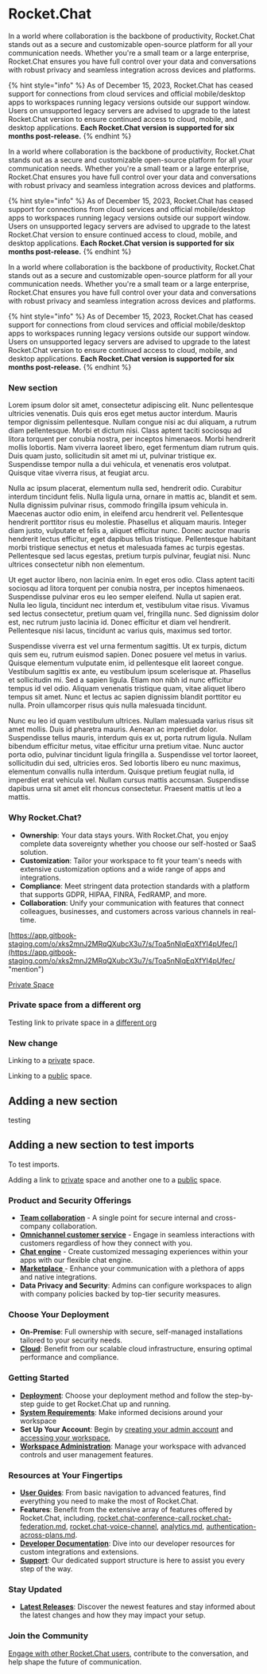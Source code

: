 # Rocket.Chat

In a world where collaboration is the backbone of productivity, Rocket.Chat stands out as a secure and customizable open-source platform for all your communication needs. Whether you're a small team or a large enterprise, Rocket.Chat ensures you have full control over your data and conversations with robust privacy and seamless integration across devices and platforms.

{% hint style="info" %}
As of December 15, 2023, Rocket.Chat has ceased support for connections from cloud services and official mobile/desktop apps to workspaces running legacy versions outside our support window. Users on unsupported legacy servers are advised to upgrade to the latest Rocket.Chat version to ensure continued access to cloud, mobile, and desktop applications. **Each Rocket.Chat version is supported for six months post-release.**
{% endhint %}

In a world where collaboration is the backbone of productivity, Rocket.Chat stands out as a secure and customizable open-source platform for all your communication needs. Whether you're a small team or a large enterprise, Rocket.Chat ensures you have full control over your data and conversations with robust privacy and seamless integration across devices and platforms.

{% hint style="info" %}
As of December 15, 2023, Rocket.Chat has ceased support for connections from cloud services and official mobile/desktop apps to workspaces running legacy versions outside our support window. Users on unsupported legacy servers are advised to upgrade to the latest Rocket.Chat version to ensure continued access to cloud, mobile, and desktop applications. **Each Rocket.Chat version is supported for six months post-release.**
{% endhint %}

In a world where collaboration is the backbone of productivity, Rocket.Chat stands out as a secure and customizable open-source platform for all your communication needs. Whether you're a small team or a large enterprise, Rocket.Chat ensures you have full control over your data and conversations with robust privacy and seamless integration across devices and platforms.

{% hint style="info" %}
As of December 15, 2023, Rocket.Chat has ceased support for connections from cloud services and official mobile/desktop apps to workspaces running legacy versions outside our support window. Users on unsupported legacy servers are advised to upgrade to the latest Rocket.Chat version to ensure continued access to cloud, mobile, and desktop applications. **Each Rocket.Chat version is supported for six months post-release.**
{% endhint %}

###

### New section

Lorem ipsum dolor sit amet, consectetur adipiscing elit. Nunc pellentesque ultricies venenatis. Duis quis eros eget metus auctor interdum. Mauris tempor dignissim pellentesque. Nullam congue nisi ac dui aliquam, a rutrum diam pellentesque. Morbi et dictum nisi. Class aptent taciti sociosqu ad litora torquent per conubia nostra, per inceptos himenaeos. Morbi hendrerit mollis lobortis. Nam viverra laoreet libero, eget fermentum diam rutrum quis. Duis quam justo, sollicitudin sit amet mi ut, pulvinar tristique ex. Suspendisse tempor nulla a dui vehicula, et venenatis eros volutpat. Quisque vitae viverra risus, at feugiat arcu.

Nulla ac ipsum placerat, elementum nulla sed, hendrerit odio. Curabitur interdum tincidunt felis. Nulla ligula urna, ornare in mattis ac, blandit et sem. Nulla dignissim pulvinar risus, commodo fringilla ipsum vehicula in. Maecenas auctor odio enim, in eleifend arcu hendrerit vel. Pellentesque hendrerit porttitor risus eu molestie. Phasellus et aliquam mauris. Integer diam justo, vulputate et felis a, aliquet efficitur nunc. Donec auctor mauris hendrerit lectus efficitur, eget dapibus tellus tristique. Pellentesque habitant morbi tristique senectus et netus et malesuada fames ac turpis egestas. Pellentesque sed lacus egestas, pretium turpis pulvinar, feugiat nisi. Nunc ultrices consectetur nibh non elementum.

Ut eget auctor libero, non lacinia enim. In eget eros odio. Class aptent taciti sociosqu ad litora torquent per conubia nostra, per inceptos himenaeos. Suspendisse pulvinar eros eu leo semper eleifend. Nulla ut sapien erat. Nulla leo ligula, tincidunt nec interdum et, vestibulum vitae risus. Vivamus sed lectus consectetur, pretium quam vel, fringilla nunc. Sed dignissim dolor est, nec rutrum justo lacinia id. Donec efficitur et diam vel hendrerit. Pellentesque nisi lacus, tincidunt ac varius quis, maximus sed tortor.

Suspendisse viverra est vel urna fermentum sagittis. Ut ex turpis, dictum quis sem eu, rutrum euismod sapien. Donec posuere vel metus in varius. Quisque elementum vulputate enim, id pellentesque elit laoreet congue. Vestibulum sagittis ex ante, eu vestibulum ipsum scelerisque at. Phasellus et sollicitudin mi. Sed a sapien ligula. Etiam non nibh id nunc efficitur tempus id vel odio. Aliquam venenatis tristique quam, vitae aliquet libero tempus sit amet. Nunc et lectus ac sapien dignissim blandit porttitor eu nulla. Proin ullamcorper risus quis nulla malesuada tincidunt.

Nunc eu leo id quam vestibulum ultrices. Nullam malesuada varius risus sit amet mollis. Duis id pharetra mauris. Aenean ac imperdiet dolor. Suspendisse tellus mauris, interdum quis ex ut, porta rutrum ligula. Nullam bibendum efficitur metus, vitae efficitur urna pretium vitae. Nunc auctor porta odio, pulvinar tincidunt ligula fringilla a. Suspendisse vel tortor laoreet, sollicitudin dui sed, ultricies eros. Sed lobortis libero eu nunc maximus, elementum convallis nulla interdum. Quisque pretium feugiat nulla, id imperdiet erat vehicula vel. Nullam cursus mattis accumsan. Suspendisse dapibus urna sit amet elit rhoncus consectetur. Praesent mattis ut leo a mattis.

### **Why Rocket.Chat?**

* **Ownership**: Your data stays yours. With Rocket.Chat, you enjoy complete data sovereignty whether you choose our self-hosted or SaaS solution.
* **Customization**: Tailor your workspace to fit your team's needs with extensive customization options and a wide range of apps and integrations.
* **Compliance**: Meet stringent data protection standards with a platform that supports GDPR, HIPAA, FINRA, FedRAMP, and more.
* **Collaboration**: Unify your communication with features that connect colleagues, businesses, and customers across various channels in real-time.

[https://app.gitbook-staging.com/o/xks2mnJ2MRqQXubcX3u7/s/Toa5nNlqEqXfYl4pUfec/](https://app.gitbook-staging.com/o/xks2mnJ2MRqQXubcX3u7/s/Toa5nNlqEqXfYl4pUfec/ "mention")

[Private Space](https://app.gitbook-staging.com/o/4azjOanrNwFQhRlJOYon/s/j2JRIFj8cVOzPSNEWvhb/ "mention")

### Private space from a different org

Testing link to private space in a [different org](broken-reference/)

### New change

Linking to a [private](https://app.gitbook-staging.com/o/4azjOanrNwFQhRlJOYon/s/j2JRIFj8cVOzPSNEWvhb/) space.

Linking to a [public](https://app.gitbook-staging.com/o/4azjOanrNwFQhRlJOYon/s/wUQBaqZX1kOoy9v7UWmG/) space.

## Adding a new section

testing

## Adding a new section to test imports

To test imports.

Adding a link to [private](https://app.gitbook-staging.com/o/4azjOanrNwFQhRlJOYon/s/j2JRIFj8cVOzPSNEWvhb/) space and another one to a [public](https://app.gitbook-staging.com/o/4azjOanrNwFQhRlJOYon/s/wUQBaqZX1kOoy9v7UWmG/) space.

### **Product and Security Offerings**

* [**Team collaboration**](use-rocket.chat/workspace-administration/) - A single point for secure internal and cross-company collaboration.
* [**Omnichannel customer service**](use-rocket.chat/omnichannel/) - Engage in seamless interactions with customers regardless of how they connect with you.
* [**Chat engine**](https://developer.rocket.chat/chat-engine/overview-of-chat-engine) - Create customized messaging experiences within your apps with our flexible chat engine.
* [**Marketplace** ](extend-rocket.chat-capabilities/rocket.chat-marketplace)- Enhance your communication with a plethora of apps and native integrations.
* **Data Privacy and Security**: Admins can configure workspaces to align with company policies backed by top-tier security measures.

### **Choose Your Deployment**

* **On-Premise**: Full ownership with secure, self-managed installations tailored to your security needs.
* [**Cloud**](use-rocket.chat/rocket.chat-cloud): Benefit from our scalable cloud infrastructure, ensuring optimal performance and compliance.

### **Getting Started**

* [**Deployment**](deploy/deploy-rocket.chat): Choose your deployment method and follow the step-by-step guide to get Rocket.Chat up and running.
* [**System Requirements**](deploy/deploy-rocket.chat/system-requirements.md): Make informed decisions around your workspace
* **Set Up Your Account**: Begin by [creating your admin account](setup-and-configure/accessing-your-workspace/admin-account-creation.md) and [accessing your workspace.](setup-and-configure/accessing-your-workspace/)
* [**Workspace Administration**](use-rocket.chat/workspace-administration/): Manage your workspace with advanced controls and user management features.

### **Resources at Your Fingertips**

* [**User Guides**](use-rocket.chat/user-guides/): From basic navigation to advanced features, find everything you need to make the most of Rocket.Chat.
* **Features**: Benefit from the extensive array of features offered by Rocket.Chat, including, [rocket.chat-conference-call](use-rocket.chat/rocket.chat-conference-call "mention"),[rocket.chat-federation.md](use-rocket.chat/rocket.chat-federation.md "mention"), [rocket.chat-voice-channel](use-rocket.chat/rocket.chat-voice-channel "mention"), [analytics.md](use-rocket.chat/workspace-administration/settings/analytics.md "mention"), [authentication-across-plans.md](use-rocket.chat/authentication/authentication-across-plans.md "mention").
* [**Developer Documentation**](resources/development-docs.md): Dive into our developer resources for custom integrations and extensions.
* [**Support**](customer-center/support-center/): Our dedicated support structure is here to assist you every step of the way.

### **Stay Updated**

* [**Latest Releases**](https://github.com/RocketChat/Rocket.Chat/releases): Discover the newest features and stay informed about the latest changes and how they may impact your setup.

### **Join the Community**

[Engage with other Rocket.Chat users](customer-center/support-center/community-resources.md), contribute to the conversation, and help shape the future of communication.

